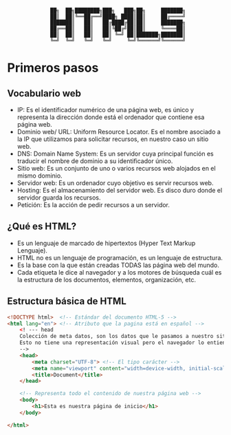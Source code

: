                   ██╗  ██╗████████╗███╗   ███╗██╗     ███████╗
                  ██║  ██║╚══██╔══╝████╗ ████║██║     ██╔════╝
                  ███████║   ██║   ██╔████╔██║██║     ███████╗
                  ██╔══██║   ██║   ██║╚██╔╝██║██║     ╚════██║
                  ██║  ██║   ██║   ██║ ╚═╝ ██║███████╗███████║
                  ╚═╝  ╚═╝   ╚═╝   ╚═╝     ╚═╝╚══════╝╚══════╝


# Primeros pasos

## Vocabulario web

- IP: Es el identificador numérico de una página web, es único y representa la dirección donde está el ordenador que contiene esa página web.
- Dominio web/ URL: Uniform Resource Locator. Es el nombre asociado a la IP que utilizamos para solicitar recursos, en nuestro caso un sitio web.
- DNS: Domain Name System: Es un servidor cuya principal función es traducir el nombre de dominio a su identificador único.
- Sitio web: Es un conjunto de uno o varios recursos web alojados en el mismo dominio.
- Servidor web: Es un ordenador cuyo objetivo es servir recursos web.
- Hosting: Es el almacenamiento del servidor web. Es disco duro donde el servidor guarda los recursos.
- Petición: Es la acción de pedir recursos a un servidor.

## ¿Qué es HTML?
- Es un lenguaje de marcado de hipertextos (Hyper Text Markup Lenguaje).
- HTML no es un lenguaje de programación, es un lenguaje de estructura.
- Es la base con la que están creadas TODAS las página web del mundo.
- Cada etiqueta le dice al navegador y a los motores de búsqueda cuál es la estructura de los documentos, elementos, organización, etc.

## Estructura básica de HTML
```html
<!DOCTYPE html>  <!-- Estándar del documento HTML-5 -->
<html lang="en"> <!-- Atributo que la pagina está en español -->
	<! --- head
	Colección de meta datos, son los datos que le pasamos a nuestro sitio web
	Esto no tiene una representación visual pero el navegador lo entiende
	-->
	<head>
		<meta charset="UTF-8"> <!-- El tipo carácter -->
		<meta name="viewport" content="width=device-width, initial-scale=1.0">
		<title>Document</title>
	</head>

	<!-- Representa todo el contenido de nuestra página web -->
	<body> 
		<h1>Esta es nuestra página de inicio</h1>
	</body>

</html>
```
